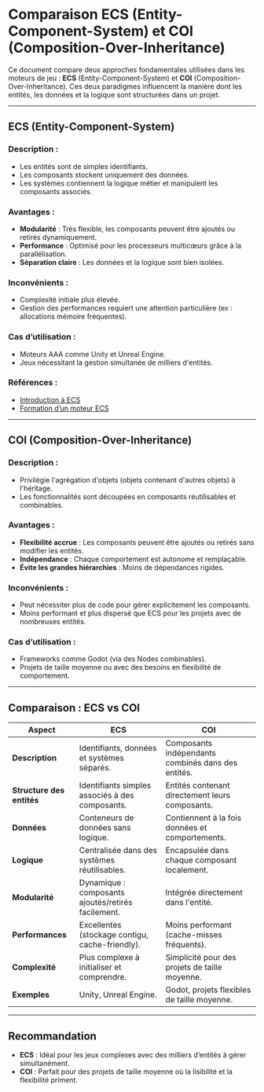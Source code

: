 
# Comparaison ECS (Entity-Component-System) et COI (Composition-Over-Inheritance)

Ce document compare deux approches fondamentales utilisées dans les moteurs de jeu : **ECS** (Entity-Component-System) et **COI** (Composition-Over-Inheritance). Ces deux paradigmes influencent la manière dont les entités, les données et la logique sont structurées dans un projet.

---

## ECS (Entity-Component-System)

### Description :
- Les entités sont de simples identifiants.
- Les composants stockent uniquement des données.
- Les systèmes contiennent la logique métier et manipulent les composants associés.

### Avantages :
- **Modularité** : Très flexible, les composants peuvent être ajoutés ou retirés dynamiquement.
- **Performance** : Optimisé pour les processeurs multicœurs grâce à la parallélisation.
- **Séparation claire** : Les données et la logique sont bien isolées.

### Inconvénients :
- Complexité initiale plus élevée.
- Gestion des performances requiert une attention particulière (ex : allocations mémoire fréquentes).

### Cas d’utilisation :
- Moteurs AAA comme Unity et Unreal Engine.
- Jeux nécessitant la gestion simultanée de milliers d'entités.

### Références :
- [Introduction à ECS](https://en.wikipedia.org/wiki/Entity_component_system)
- [Formation d’un moteur ECS](http://guillaume.belz.free.fr/doku.php?id=ecs)

---

## COI (Composition-Over-Inheritance)

### Description :
- Privilégie l'agrégation d'objets (objets contenant d'autres objets) à l'héritage.
- Les fonctionnalités sont découpées en composants réutilisables et combinables.

### Avantages :
- **Flexibilité accrue** : Les composants peuvent être ajoutés ou retirés sans modifier les entités.
- **Indépendance** : Chaque comportement est autonome et remplaçable.
- **Évite les grandes hiérarchies** : Moins de dépendances rigides.

### Inconvénients :
- Peut nécessiter plus de code pour gérer explicitement les composants.
- Moins performant et plus dispersé que ECS pour les projets avec de nombreuses entités.

### Cas d’utilisation :
- Frameworks comme Godot (via des Nodes combinables).
- Projets de taille moyenne ou avec des besoins en flexibilité de comportement.

---

## Comparaison : ECS vs COI

| Aspect               | ECS                                   | COI                                       |
|----------------------|---------------------------------------|-------------------------------------------|
| **Description**      | Identifiants, données et systèmes séparés. | Composants indépendants combinés dans des entités. |
| **Structure des entités** | Identifiants simples associés à des composants. | Entités contenant directement leurs composants. |
| **Données**          | Conteneurs de données sans logique.  | Contiennent à la fois données et comportements. |
| **Logique**          | Centralisée dans des systèmes réutilisables. | Encapsulée dans chaque composant localement. |
| **Modularité**       | Dynamique : composants ajoutés/retirés facilement. | Intégrée directement dans l'entité. |
| **Performances**     | Excellentes (stockage contigu, cache-friendly). | Moins performant (cache-misses fréquents). |
| **Complexité**       | Plus complexe à initialiser et comprendre. | Simplicité pour des projets de taille moyenne. |
| **Exemples**         | Unity, Unreal Engine.                | Godot, projets flexibles de taille moyenne. |

---

## Recommandation

- **ECS** : Idéal pour les jeux complexes avec des milliers d’entités à gérer simultanément.
- **COI** : Parfait pour des projets de taille moyenne où la lisibilité et la flexibilité priment.